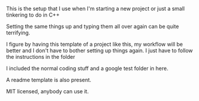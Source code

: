 This is the setup that I use when I'm starting a new project or just a small tinkering to do in C++

Setting the same things up and typing them all over again can be quite terrifying.

I figure by having this template of a project like this, my workflow will be better and I don't have to bother setting up things again. I just have to follow the instructions in the folder

I included the normal coding stuff and a google test folder in here.

A readme template is also present.

MIT licensed, anybody can use it.


